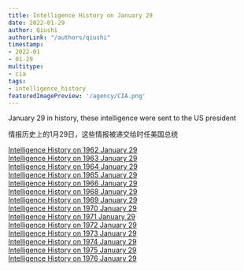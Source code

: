 ```yaml
---
title: Intelligence History on January 29
date: 2022-01-29
author: Qiushi 
authorLink: "/authors/qiushi"
timestamp: 
- 2022-01
- 01-29
multitype: 
- cia
tags: 
- intelligence_history
featuredImagePreview: '/agency/CIA.png'
---
```



January 29 in history, these intelligence were sent to the US president

情报历史上的1月29日，这些情报被递交给时任美国总统

<!--more-->







[Intelligence History on 1962 January 29](/dailybrief/1962-01-29)   
[Intelligence History on 1963 January 29](/dailybrief/1963-01-29)   
[Intelligence History on 1964 January 29](/dailybrief/1964-01-29)   
[Intelligence History on 1965 January 29](/dailybrief/1965-01-29)   
[Intelligence History on 1966 January 29](/dailybrief/1966-01-29)   
[Intelligence History on 1968 January 29](/dailybrief/1968-01-29)   
[Intelligence History on 1969 January 29](/dailybrief/1969-01-29)   
[Intelligence History on 1970 January 29](/dailybrief/1970-01-29)   
[Intelligence History on 1971 January 29](/dailybrief/1971-01-29)   
[Intelligence History on 1972 January 29](/dailybrief/1972-01-29)   
[Intelligence History on 1973 January 29](/dailybrief/1973-01-29)   
[Intelligence History on 1974 January 29](/dailybrief/1974-01-29)   
[Intelligence History on 1975 January 29](/dailybrief/1975-01-29)   
[Intelligence History on 1976 January 29](/dailybrief/1976-01-29)   
